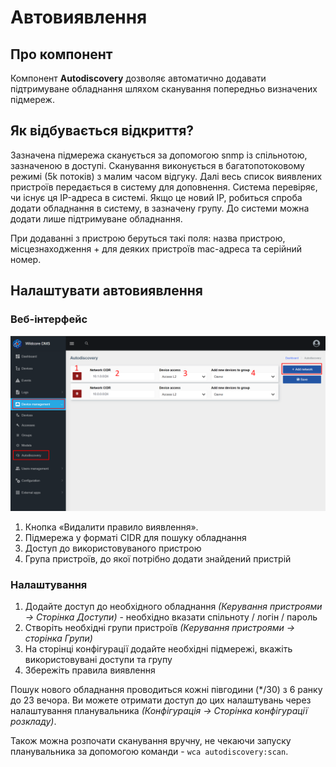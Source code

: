 # Автовиявлення
## Про компонент
Компонент **Autodiscovery** дозволяє автоматично додавати підтримуване обладнання шляхом сканування попередньо визначених підмереж.

## Як відбувається відкриття?
Зазначена підмережа сканується за допомогою snmp із спільнотою, зазначеною в доступі. Сканування виконується в багатопотоковому режимі (5k потоків) з малим часом відгуку.
Далі весь список виявлених пристроїв передається в систему для доповнення.
Система перевіряє, чи існує ця IP-адреса в системі.
Якщо це новий IP, робиться спроба додати обладнання в систему, в зазначену групу.
До системи можна додати лише підтримуване обладнання.

При додаванні з пристрою беруться такі поля: назва пристрою, місцезнаходження + для деяких пристроїв mac-адреса та серійний номер.


## Налаштувати автовиявлення
### Веб-інтерфейс
![](../assets/autodiscovery_page.png)

1. Кнопка «Видалити правило виявлення».
2. Підмережа у форматі CIDR для пошуку обладнання
3. Доступ до використовуваного пристрою
4. Група пристроїв, до якої потрібно додати знайдений пристрій

### Налаштування
1. Додайте доступ до необхідного обладнання _(Керування пристроями -> Сторінка Доступи)_ - необхідно вказати спільноту / логін / пароль
2. Створіть необхідні групи пристроїв _(Керування пристроями -> сторінка Групи)_
3. На сторінці конфігурації додайте необхідні підмережі, вкажіть використовувані доступи та групу
4. Збережіть правила виявлення

Пошук нового обладнання проводиться кожні півгодини (*/30) з 6 ранку до 23 вечора.
Ви можете отримати доступ до цих налаштувань через налаштування планувальника _(Конфігурація -> Сторінка конфігурації розкладу)_.


Також можна розпочати сканування вручну, не чекаючи запуску планувальника за допомогою команди - ```wca autodiscovery:scan```.



